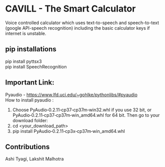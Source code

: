 # CAVILL - The Smart Calculator
Voice controlled calculator which uses text-to-speech and speech-to-text (google API-speech recognition) including the basic calculator keys if internet is unstable. 

## pip installations
pip install pyttsx3 \
pip install SpeechRecognition

## Important Link:
Pyaudio - https://www.lfd.uci.edu/~gohlke/pythonlibs/#pyaudio  \
How to install pyaudio : 
1. Choose PyAudio‑0.2.11‑cp37‑cp37m‑win32.whl if you use 32 bit, or PyAudio‑0.2.11‑cp37‑cp37m‑win_amd64.whl for 64 bit. Then go to your download folder: 
2. cd <your_download_path> 
3. pip install PyAudio‑0.2.11‑cp3x‑cp37m‑win_amd64.whl

## Contributions
Ashi Tyagi, Lakshit Malhotra
